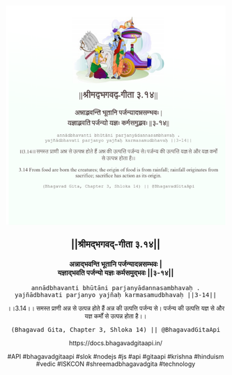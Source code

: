 <img src="../../asset/BG_3_14.png"/>
<center><h2>||श्रीमद्‍भगवद्‍-गीता ३.१४||</h2>
<h3>अन्नाद्भवन्ति भूतानि पर्जन्यादन्नसम्भवः |<br/>यज्ञाद्भवति पर्जन्यो यज्ञः कर्मसमुद्भवः ||३-१४||</h3>
<pre>annādbhavanti bhūtāni parjanyādannasambhavaḥ .<br/>yajñādbhavati parjanyo yajñaḥ karmasamudbhavaḥ ||3-14||</pre>
<p>।।3.14।। समस्त प्राणी अन्न से उत्पन्न होते हैं अन्न की उत्पत्ति पर्जन्य से। पर्जन्य की उत्पत्ति यज्ञ से और यज्ञ कर्मों से उत्पन्न होता है।।</p>
<pre>(Bhagavad Gita, Chapter 3, Shloka 14) || @BhagavadGitaApi</pre><p>https://docs.bhagavadgitaapi.in/</p><p>#API #bhagavadgitaapi #slok #nodejs #js #api #gitaapi #krishna #hinduism #vedic #ISKCON #shreemadbhagavadgita #technology</p></center>